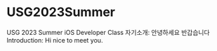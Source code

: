 # USG2023Summer
USG 2023 Summer iOS Developer Class
자기소개: 안녕하세요 반갑습니다<br>
Introduction: Hi nice to meet you.
